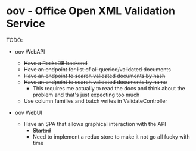 # oov - Office Open XML Validation Service

TODO:

- oov WebAPI
    * ~~Have a RocksDB backend~~
    * ~~Have an endpoint for list of all queried/validated documents~~
    * ~~Have an endpoint to search validated documents by hash~~
    * ~~Have an endpoint to search validated documents by name~~
        * This requires me actually to read the docs and think about the
          problem and that's just expecting too much
    * Use column families and batch writes in ValidateController

- oov WebUI
    * Have an SPA that allows graphical interaction with the API
        * ~~Started~~
        * Need to implement a redux store to make it not go all fucky with time
